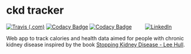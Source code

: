 # ckd tracker
[![Travis (.com)](https://img.shields.io/travis/com/fespinosa-dev/ckd-tracker?label=Java%20CI%20with%20Maven&logo=travis)]()
[![Codacy Badge](https://app.codacy.com/project/badge/Grade/3d805e68712241f3a8cadc92b06d54a8)](https://www.codacy.com/gh/fespinosa-dev/ckd-tracker/dashboard?utm_source=github.com&amp;utm_medium=referral&amp;utm_content=fespinosa-dev/ckd-tracker&amp;utm_campaign=Badge_Grade)
[![Codacy Badge](https://app.codacy.com/project/badge/Coverage/3d805e68712241f3a8cadc92b06d54a8)](https://www.codacy.com/gh/fespinosa-dev/ckd-tracker/dashboard?utm_source=github.com&utm_medium=referral&utm_content=fespinosa-dev/ckd-tracker&utm_campaign=Badge_Coverage)
&nbsp; &nbsp; &nbsp; &nbsp;
[![LinkedIn](https://img.shields.io/badge/LinkedIn-0077B6?s&logo=linkedin&logoColor=white)](https://www.linkedin.com/in/fjevictoriano/)

Web app to track calories and health data aimed for people with chronic kidney disease inspired by the book [Stopping Kidney Disease - Lee Hull](https://read.amazon.com/kp/embed?asin=B07MTRXC4V&preview=newtab&linkCode=kpe&ref_=cm_sw_r_kb_dp_D59JC4RNMF9CM97CNJJF).
